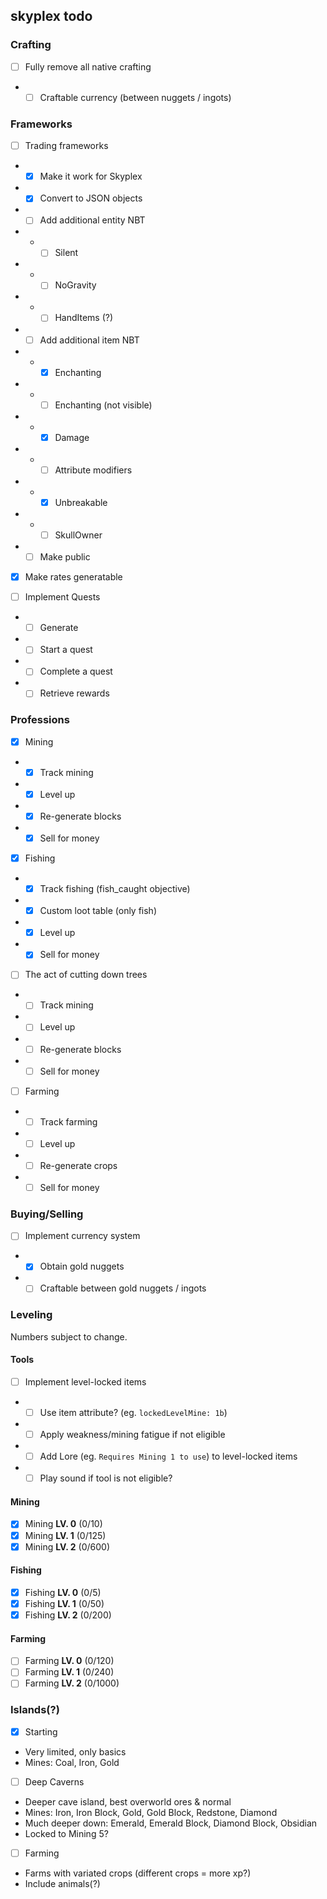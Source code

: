 ## skyplex todo

### Crafting

- [ ] Fully remove all native crafting
- - [ ] Craftable currency (between nuggets / ingots)

### Frameworks

- [ ] Trading frameworks
- - [x] Make it work for Skyplex
- - [x] Convert to JSON objects
- - [ ] Add additional entity NBT
- - - [ ] Silent
- - - [ ] NoGravity
- - - [ ] HandItems (?)
- - [ ] Add additional item NBT
- - - [x] Enchanting
- - - [ ] Enchanting (not visible)
- - - [x] Damage
- - - [ ] Attribute modifiers
- - - [x] Unbreakable
- - - [ ] SkullOwner
- - [ ] Make public

- [x] Make rates generatable

- [ ] Implement Quests
- - [ ] Generate
- - [ ] Start a quest
- - [ ] Complete a quest
- - [ ] Retrieve rewards

### Professions

- [x] Mining
- - [x] Track mining
- - [x] Level up
- - [x] Re-generate blocks
- - [x] Sell for money
- [x] Fishing
- - [x] Track fishing (fish_caught objective)
- - [x] Custom loot table (only fish)
- - [x] Level up
- - [x] Sell for money
- [ ] The act of cutting down trees
- - [ ] Track mining
- - [ ] Level up
- - [ ] Re-generate blocks
- - [ ] Sell for money
- [ ] Farming
- - [ ] Track farming
- - [ ] Level up
- - [ ] Re-generate crops
- - [ ] Sell for money

### Buying/Selling

- [ ] Implement currency system
- - [x] Obtain gold nuggets
- - [ ] Craftable between gold nuggets / ingots

### Leveling
Numbers subject to change.

#### Tools
- [ ] Implement level-locked items
- - [ ] Use item attribute? (eg. `lockedLevelMine: 1b`)
- - [ ] Apply weakness/mining fatigue if not eligible
- - [ ] Add Lore (eg. `Requires Mining 1 to use`) to level-locked items
- - [ ] Play sound if tool is not eligible?

#### Mining
- [x] Mining **LV. 0** (0/10)
- [x] Mining **LV. 1** (0/125)
- [x] Mining **LV. 2** (0/600)

#### Fishing
- [x] Fishing **LV. 0** (0/5)
- [x] Fishing **LV. 1** (0/50)
- [x] Fishing **LV. 2** (0/200)

#### Farming
- [ ] Farming **LV. 0** (0/120)
- [ ] Farming **LV. 1** (0/240)
- [ ] Farming **LV. 2** (0/1000)

### Islands(?)

- [x] Starting
- Very limited, only basics
- Mines: Coal, Iron, Gold
- [ ] Deep Caverns
- Deeper cave island, best overworld ores & normal
- Mines: Iron, Iron Block, Gold, Gold Block, Redstone, Diamond
- Much deeper down: Emerald, Emerald Block, Diamond Block, Obsidian
- Locked to Mining 5?
- [ ] Farming
- Farms with variated crops (different crops = more xp?)
- Include animals(?)